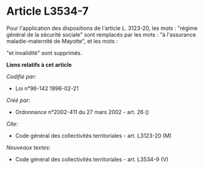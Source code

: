 # Article L3534-7

Pour l'application des dispositions de l'article L. 3123-20, les mots : "régime général de la sécurité sociale" sont
remplacés par les mots : "à l'assurance maladie-maternité de Mayotte", et les mots :

"et invalidité" sont supprimés.

**Liens relatifs à cet article**

_Codifié par_:

  - Loi n°96-142 1996-02-21

_Créé par_:

  - Ordonnance n°2002-411 du 27 mars 2002 - art. 26 ()

_Cite_:

  - Code général des collectivités territoriales - art. L3123-20 (M)

_Nouveaux textes_:

  - Code général des collectivités territoriales - art. L3534-9 (V)
